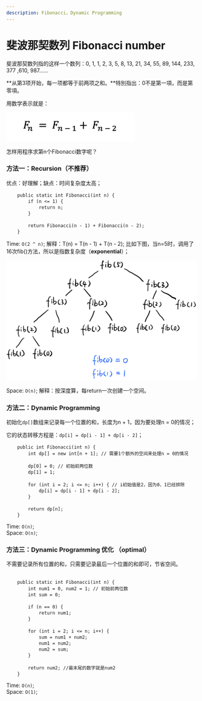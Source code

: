 ```yaml
---
description: Fibonacci，Dynamic Programming
---
```


# 斐波那契数列 Fibonacci number

斐波那契数列指的这样一个数列：0, 1, 1, 2, 3, 5, 8, 13, 21, 34, 55, 89, 144, 233, 377 ,610, 987……

**从第3项开始，每一项都等于前两项之和。**特別指出：0不是第一項，而是第零項。

用数学表示就是：

![](../.gitbook/assets/screen-shot-2021-07-20-at-12.30.22-am.png)

怎样用程序求第n个Fibonacci数字呢？



### 方法一：Recursion（不推荐）

优点：好理解；缺点：时间复杂度太高；

```text
	public static int Fibonacci(int n) {
		if (n <= 1) {
			return n;
		}
		
		return Fibonacci(n - 1) + Fibonacci(n - 2);
	}
```

Time: `O(2 ^ n)`; 解释：T\(n\) = T\(n - 1\) + T\(n - 2\); 比如下图，当n=5时，调用了16次fib\(\)方法，所以是指数复杂度（**exponential**）；

![](../.gitbook/assets/img_6420.jpg)

Space: `O(n)`; 解释：按深度算，每return一次创建一个空间。



### 方法二：Dynamic Programming

初始化`dp[]`数组来记录每一个位置的和，长度为n + 1，因为要处理n = 0的情况；

它的状态转移方程是：`dp[i] = dp[i - 1] + dp[i - 2]`；

```text
	public int Fibonacci(int n) {
		int dp[] = new int[n + 1]; // 需要1个额外的空间来处理n = 0的情况

		dp[0] = 0; // 初始前两位数
		dp[1] = 1;

		for (int i = 2; i <= n; i++) { // i初始值是2，因为0、1已经排除
			dp[i] = dp[i - 1] + dp[i - 2];
		}

		return dp[n];
	}
```

Time: `O(n)`;   
Space: `O(n)`;



### 方法三：Dynamic Programming 优化 （optimal）

不需要记录所有位置的和，只需要记录最后一个位置的和即可，节省空间。

```text

	public static int Fibonacci(int n) {
		int num1 = 0, num2 = 1; // 初始前两位数
		int sum = 0;

		if (n == 0) {
			return num1;
		}

		for (int i = 2; i <= n; i++) {
			sum = num1 + num2;
			num1 = num2;
			num2 = sum;
		}

		return num2; //最末尾的数字就是num2
	}
```

Time: `O(n)`;   
Space: `O(1)`;





